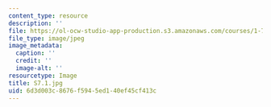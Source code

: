 ```yaml
---
content_type: resource
description: ''
file: https://ol-ocw-studio-app-production.s3.amazonaws.com/courses/1-74-land-water-food-and-climate-fall-2020/6d3d003c8676f5945ed140ef45cf413c_S7.1.jpg
file_type: image/jpeg
image_metadata:
  caption: ''
  credit: ''
  image-alt: ''
resourcetype: Image
title: S7.1.jpg
uid: 6d3d003c-8676-f594-5ed1-40ef45cf413c
---
```

